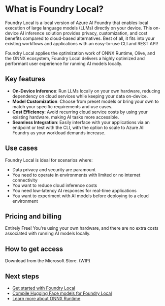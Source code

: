 # What is Foundry Local?

Foundry Local is a local version of Azure AI Foundry that enables local execution of large language models (LLMs) directly on your device. This on-device AI inference solution provides privacy, customization, and cost benefits compared to cloud-based alternatives. Best of all, it fits into your existing workflows and applications with an easy-to-use CLI and REST API!

Foundry Local applies the optimization work of ONNX Runtime, Olive, and the ONNX ecosystem, Foundry Local delivers a highly optimized and performant user experience for running AI models locally.

## Key features

- **On-Device Inference**: Run LLMs locally on your own hardware, reducing dependency on cloud services while keeping your data on-device.
- **Model Customization**: Choose from preset models or bring your own to match your specific requirements and use cases.
- **Cost Efficiency**: Avoid recurring cloud service costs by using your existing hardware, making AI tasks more accessible.
- **Seamless Integration**: Easily interface with your applications via an endpoint or test with the CLI, with the option to scale to Azure AI Foundry as your workload demands increase.

## Use cases

Foundry Local is ideal for scenarios where:

- Data privacy and security are paramount
- You need to operate in environments with limited or no internet connectivity
- You want to reduce cloud inference costs
- You need low-latency AI responses for real-time applications
- You want to experiment with AI models before deploying to a cloud environment

## Pricing and billing

Entirely Free! You're using your own hardware, and there are no extra costs associated with running AI models locally.

## How to get access

Download from the Microsoft Store. (WIP)

## Next steps

- [Get started with Foundry Local](./get-started.md)
- [Compile Hugging Face models for Foundry Local](./how-to/compile-models-for-foundry-local.md)
- [Learn more about ONNX Runtime](https://onnxruntime.ai/docs/)
